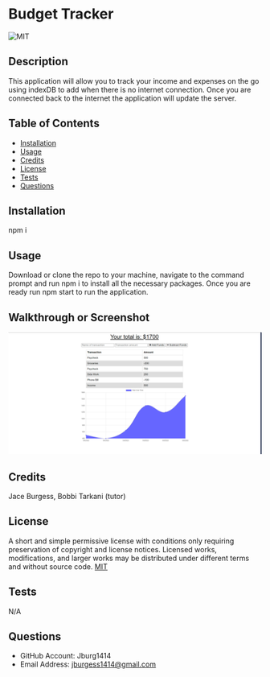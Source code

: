 # Budget Tracker
![MIT](https://img.shields.io/badge/license-MIT-brightgreen)

## Description
This application will allow you to track your income and expenses on the go using indexDB to add when there is no internet connection. Once you are connected back to the internet the application will update the server. 


## Table of Contents

- [Installation](#installation)
- [Usage](#usage)
- [Credits](#credits)
- [License](#license)
- [Tests](#tests)
- [Questions](#questions)

## Installation
npm i

## Usage
Download or clone the repo to your machine, navigate to the command prompt and run npm i to install all the necessary packages. Once you are ready run npm start to run the application.  

## Walkthrough or Screenshot
![Homescreen](asset/img/budget-tracker.PNG)

## Credits
Jace Burgess, Bobbi Tarkani (tutor)

## License
A short and simple permissive license with conditions only requiring preservation of copyright and license notices. Licensed works, modifications, and larger works may be distributed under different terms and without source code.
[MIT](https://opensource.org/licenses/MIT)

## Tests
N/A

## Questions
- GitHub Account: Jburg1414
- Email Address: jburgess1414@gmail.com
